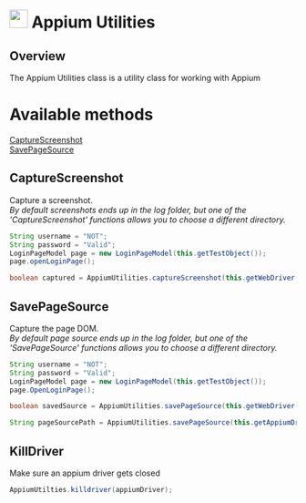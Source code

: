 # <img src="resources/jmaqslogo.jpg" height="32" width="32"> Appium Utilities

## Overview
The Appium Utilities class is a utility class for working with Appium

# Available methods
[CaptureScreenshot](#CaptureScreenshot)  
[SavePageSource](#SavePageSource)  

##  CaptureScreenshot
Capture a screenshot.  
*By default screenshots ends up in the log folder, but one of the 'CaptureScreenshot' functions allows you to choose a different directory.*
```java
String username = "NOT";
String password = "Valid";
LoginPageModel page = new LoginPageModel(this.getTestObject());
page.openLoginPage();

boolean captured = AppiumUtilities.captureScreenshot(this.getWebDriver(), this.getTestObject(), "LoginPage");
```
##  SavePageSource
Capture the page DOM.  
*By default page source ends up in the log folder, but one of the 'SavePageSource' functions allows you to choose a different directory.*
```java
String username = "NOT";
String password = "Valid";
LoginPageModel page = new LoginPageModel(this.getTestObject());
page.OpenLoginPage();

boolean savedSource = AppiumUtilities.savePageSource(this.getWebDriver(), this.getTestObject());

String pageSourcePath = AppiumUtilities.savePageSource(this.getAppiumDriver(), this.getTestObject(), "TempTestDirectory", "TestObjAssoc");
```

##  KillDriver
Make sure an appium driver gets closed
```java
AppiumUtilties.killdriver(appiumDriver);